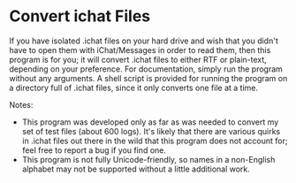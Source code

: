 # Convert ichat Files
If you have isolated .ichat files on your hard drive and wish that you didn't have to open them with iChat/Messages in order to read them, then this program is for you; it will convert .ichat files to either RTF or plain-text, depending on your preference. For documentation, simply run the program without any arguments. A shell script is provided for running the program on a directory full of .ichat files, since it only converts one file at a time.

Notes:
- This program was developed only as far as was needed to convert my set of test files (about 600 logs).  It's likely that there are various quirks in .ichat files out there in the wild that this program does not account for; feel free to report a bug if you find one.
- This program is not fully Unicode-friendly, so names in a non-English alphabet may not be supported without a little additional work.